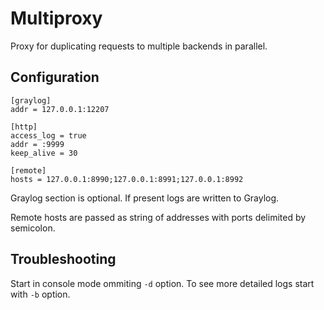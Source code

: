 # Multiproxy

Proxy for duplicating requests to multiple backends in parallel.

## Configuration

    [graylog]
    addr = 127.0.0.1:12207
    
    [http]
    access_log = true
    addr = :9999
    keep_alive = 30
    
    [remote]
    hosts = 127.0.0.1:8990;127.0.0.1:8991;127.0.0.1:8992
	
Graylog section is optional. If present logs are written to Graylog.

Remote hosts are passed as string of addresses with ports delimited by semicolon.

## Troubleshooting

Start in console mode ommiting `-d` option. To see more detailed logs start with `-b` option.